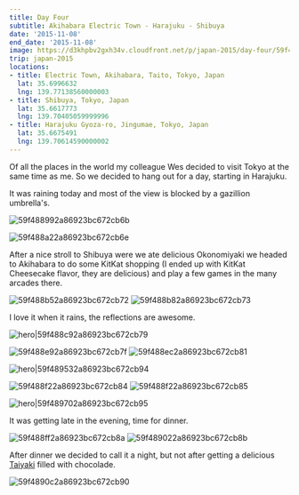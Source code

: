 ```yaml
---
title: Day Four
subtitle: Akihabara Electric Town - Harajuku - Shibuya
date: '2015-11-08'
end_date: '2015-11-08'
image: https://d3khpbv2gxh34v.cloudfront.net/p/japan-2015/day-four/59f4887c2a86923bc672cb68.jpg
trip: japan-2015
locations:
- title: Electric Town, Akihabara, Taito, Tokyo, Japan
  lat: 35.6996632
  lng: 139.77138560000003
- title: Shibuya, Tokyo, Japan
  lat: 35.6617773
  lng: 139.70405059999996
- title: Harajuku Gyoza-ro, Jingumae, Tokyo, Japan
  lat: 35.6675491
  lng: 139.70614590000002
---
```


Of all the places in the world my colleague Wes decided to visit Tokyo at the same time as me. So we decided to hang out for a day, starting in Harajuku.

It was raining today and most of the view is blocked by a gazillion umbrella's.

![59f488992a86923bc672cb6b](https://d3khpbv2gxh34v.cloudfront.net/p/japan-2015/day-four/59f4889e2a86923bc672cb6d.jpg "1.5")

![59f488a22a86923bc672cb6e](https://d3khpbv2gxh34v.cloudfront.net/p/japan-2015/day-four/59f488a72a86923bc672cb70.jpg "1.5")

After a nice stroll to Shibuya were we ate delicious Okonomiyaki we headed to Akihabara to do some KitKat shopping (I ended up with KitKat Cheesecake flavor, they are delicious) and play a few games in the many arcades there.

![59f488b52a86923bc672cb72](https://d3khpbv2gxh34v.cloudfront.net/p/japan-2015/day-four/59f488b82a86923bc672cb74.jpg "1.506")
![59f488b82a86923bc672cb73](https://d3khpbv2gxh34v.cloudfront.net/p/japan-2015/day-four/59f488bd2a86923bc672cb77.jpg "1.506")

I love it when it rains, the reflections are awesome.

![hero|59f488c92a86923bc672cb79](https://d3khpbv2gxh34v.cloudfront.net/p/japan-2015/day-four/59f488c92a86923bc672cb79.jpg "1.506")

![59f488e92a86923bc672cb7f](https://d3khpbv2gxh34v.cloudfront.net/p/japan-2015/day-four/59f488ec2a86923bc672cb80.jpg "1.506")
![59f488ec2a86923bc672cb81](https://d3khpbv2gxh34v.cloudfront.net/p/japan-2015/day-four/59f488ef2a86923bc672cb83.jpg "1.506")

![hero|59f489532a86923bc672cb94](https://d3khpbv2gxh34v.cloudfront.net/p/japan-2015/day-four/59f489532a86923bc672cb94.jpg "1.506")

![59f488f22a86923bc672cb84](https://d3khpbv2gxh34v.cloudfront.net/p/japan-2015/day-four/59f488f72a86923bc672cb87.jpg "1.506")
![59f488f22a86923bc672cb85](https://d3khpbv2gxh34v.cloudfront.net/p/japan-2015/day-four/59f488f92a86923bc672cb89.jpg "1.506")

![hero|59f489702a86923bc672cb95](https://d3khpbv2gxh34v.cloudfront.net/p/japan-2015/day-four/59f489702a86923bc672cb95.jpg "1.506")

It was getting late in the evening, time for dinner.

![59f488ff2a86923bc672cb8a](https://d3khpbv2gxh34v.cloudfront.net/p/japan-2015/day-four/59f489032a86923bc672cb8c.jpg "1.5")
![59f489022a86923bc672cb8b](https://d3khpbv2gxh34v.cloudfront.net/p/japan-2015/day-four/59f489062a86923bc672cb8e.jpg "1.5")

After dinner we decided to call it a night, but not after getting a delicious [Taiyaki](https://en.wikipedia.org/wiki/Taiyaki) filled with chocolade.

![59f4890c2a86923bc672cb90](https://d3khpbv2gxh34v.cloudfront.net/p/japan-2015/day-four/59f4890f2a86923bc672cb91.jpg "1.5")


